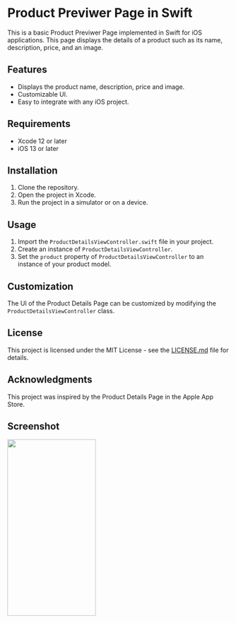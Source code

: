 # Product Previwer Page in Swift

This is a basic Product Previwer Page implemented in Swift for iOS applications. This page displays the details of a product such as its name, description, price, and an image. 

## Features

- Displays the product name, description, price and image.
- Customizable UI.
- Easy to integrate with any iOS project.

## Requirements

- Xcode 12 or later
- iOS 13 or later

## Installation

1. Clone the repository.
2. Open the project in Xcode.
3. Run the project in a simulator or on a device.

## Usage

1. Import the `ProductDetailsViewController.swift` file in your project.
2. Create an instance of `ProductDetailsViewController`.
3. Set the `product` property of `ProductDetailsViewController` to an instance of your product model.

## Customization

The UI of the Product Details Page can be customized by modifying the `ProductDetailsViewController` class.

## License

This project is licensed under the MIT License - see the [LICENSE.md](LICENSE.md) file for details.

## Acknowledgments

This project was inspired by the Product Details Page in the Apple App Store.

## Screenshot
<img src="https://github.com/IPH-Technologies-Pvt-Ltd/Product-Details-iOS/assets/124572978/99bfc9f0-a324-4288-88c4-0f87536b5517" 
     width="200" 
     height="400"/>
